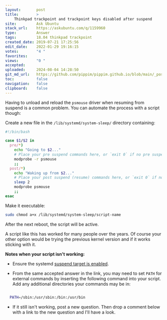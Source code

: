 ```yaml
---
layout:       post
title:        >
    Thinkpad trackpoint and trackpoint keys disabled after suspend
site:         Ask Ubuntu
stack_url:    https://askubuntu.com/q/1159960
type:         Answer
tags:         18.04 thinkpad trackpoint
created_date: 2019-07-21 17:25:56
edit_date:    2022-01-29 19:16:15
votes:        "4 "
favorites:    
views:        "0 "
accepted:     
uploaded:     2024-08-04 14:28:50
git_md_url:   https://github.com/pippim/pippim.github.io/blob/main/_posts/2019/2019-07-21-Thinkpad-trackpoint-and-trackpoint-keys-disabled-after-suspend.md
toc:          false
navigation:   false
clipboard:    false
---
```


Having to unload and reload the `psmouse` driver when resuming from suspend is a common problem. You can automate the process with a script though:



Create a new file in the  `/lib/systemd/system-sleep/` directory containing:

``` bash
#!/bin/bash

case $1/$2 in
  pre/*)
    echo "Going to $2..."
    # Place your pre suspend commands here, or `exit 0` if no pre suspend action required
    modprobe -r psmouse
    ;;
  post/*)
    echo "Waking up from $2..."
    # Place your post suspend (resume) commands here, or `exit 0` if no post suspend action required
    sleep 2
    modprobe psmouse
    ;;
esac
```

Make it executable:

``` bash
sudo chmod a+x /lib/systemd/system-sleep/script-name
```

After the next reboot, the script will be active.

A script like this has worked for many people over the years. Of course your other option would be trying the previous kernel version and if it works sticking with it.

**Notes when your script isn't working:**

- Ensure the systemd [suspend target is enabled](https://askubuntu.com/questions/1313479/correct-way-to-execute-a-script-on-resume-from-suspend).

- From the same accepted answer in the link, you may need to set `PATH` for external commands by inserting the following command into your script. Add any additional directories your commands may be in:
``` bash

  PATH=/sbin:/usr/sbin:/bin:/usr/bin
```

- If it still isn't working, post a new question. Then drop a comment below with a link to the new question and I'll have a look.
